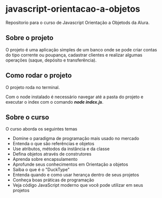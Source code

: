 # javascript-orientacao-a-objetos
 Repositorio para o curso de Javascript Orientação a Objetods da Alura.
 
 ## Sobre o projeto
 O projeto é uma aplicação simples de um banco onde se pode criar contas do tipo corrente ou poupança, cadastrar clientes e realizar algumas operações (saque, depósito e transferência).
  
 ## Como rodar o projeto
 O projeto roda no terminal.
 
 Com o node instalado é necessário navegar até a pasta do projeto e executar o index com o comando *__node index.js__*.
 
 ## Sobre o curso
 
 O curso aborda os seguintes temas
 * Domine o paradigma de programação mais usado no mercado
 * Entenda o que são referências e objetos
 * Use atributos, métodos da instância e da classe
 * Defina objetos através de construtores
 * Aprenda sobre encapsulamento
 * Aprofunde seus conhecimentos em Orientação a objetos
 * Saiba o que é o "DuckType"
 * Entenda quando e como usar herança dentro de seus projetos
 * Conheça boas práticas de programação
 * Veja código JavaScript moderno que você pode utilizar em seus projetos
